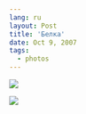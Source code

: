 ```yaml
---
lang: ru
layout: Post
title: 'Белка'
date: Oct 9, 2007
tags:
  - photos
---
```


![](http://wow.sapegin.me/3v431K111Q1n/Sapegin-Artem-20D-2007-09-22-442-4219.jpg)

<!--more-->

![](http://wow.sapegin.me/112M1x2E3n2z/Sapegin-Artem-20D-2007-09-22-442-4296.jpg)

